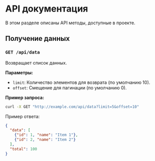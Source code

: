 # API документация

В этом разделе описаны API методы, доступные в проекте.

## Получение данных

### `GET /api/data`

Возвращает список данных.

**Параметры:**

- `limit`: Количество элементов для возврата (по умолчанию 10).
- `offset`: Смещение для пагинации (по умолчанию 0).

**Пример запроса:**

```bash
curl -X GET "http://example.com/api/data?limit=5&offset=10"
```

Пример ответа:

```json
{
  "data": [
    {"id": 1, "name": "Item 1"},
    {"id": 2, "name": "Item 2"}
  ],
  "total": 100
}
```